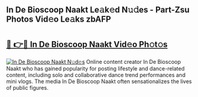 ## In De Bioscoop Naakt Le𝚊k𝚎d N𝚞𝚍es - Part-Zsu Photos Vid𝚎o Le𝚊ks zbAFP

# <h2><a href="http://fb6m02.evod.top/?m=In+De+Bioscoop+Naakt">🔗 👉🔴 In De Bioscoop Naakt Vid𝚎o Ph𝚘t𝚘s</a></h2>

[![In De Bioscoop Naakt N𝚞d𝚎s](https://i.imgur.com/8V9OHl7.gif)](http://fb6m02.evod.top/?m=In+De+Bioscoop+Naakt)
Online content creator In De Bioscoop Naakt who has gained popularity for posting lifestyle and dance-related content, including solo and collaborative dance trend performances and mini vlogs. The media In De Bioscoop Naakt often sensationalizes the lives of public figures. 
